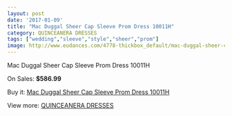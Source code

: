 ```yaml
---
layout: post
date: '2017-01-09'
title: "Mac Duggal Sheer Cap Sleeve Prom Dress 10011H"
category: QUINCEANERA DRESSES
tags: ["wedding","sleeve","style","sheer","prom"]
image: http://www.eudances.com/4778-thickbox_default/mac-duggal-sheer-cap-sleeve-prom-dress-10011h.jpg
---
```

Mac Duggal Sheer Cap Sleeve Prom Dress 10011H

On Sales: **$586.99**
<a href="https://www.eudances.com/en/quinceanera-dresses/1616-mac-duggal-sheer-cap-sleeve-prom-dress-10011h.html"><amp-img layout="responsive" width="600" height="600" src="//www.eudances.com/4778-thickbox_default/mac-duggal-sheer-cap-sleeve-prom-dress-10011h.jpg" alt="Mac Duggal Sheer Cap Sleeve Prom Dress 10011H 0" /></a>
<a href="https://www.eudances.com/en/quinceanera-dresses/1616-mac-duggal-sheer-cap-sleeve-prom-dress-10011h.html"><amp-img layout="responsive" width="600" height="600" src="//www.eudances.com/4780-thickbox_default/mac-duggal-sheer-cap-sleeve-prom-dress-10011h.jpg" alt="Mac Duggal Sheer Cap Sleeve Prom Dress 10011H 1" /></a>
<a href="https://www.eudances.com/en/quinceanera-dresses/1616-mac-duggal-sheer-cap-sleeve-prom-dress-10011h.html"><amp-img layout="responsive" width="600" height="600" src="//www.eudances.com/4779-thickbox_default/mac-duggal-sheer-cap-sleeve-prom-dress-10011h.jpg" alt="Mac Duggal Sheer Cap Sleeve Prom Dress 10011H 2" /></a>

Buy it: [Mac Duggal Sheer Cap Sleeve Prom Dress 10011H](https://www.eudances.com/en/quinceanera-dresses/1616-mac-duggal-sheer-cap-sleeve-prom-dress-10011h.html "Mac Duggal Sheer Cap Sleeve Prom Dress 10011H")

View more: [QUINCEANERA DRESSES](https://www.eudances.com/en/17-quinceanera-dresses "QUINCEANERA DRESSES")